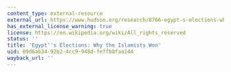```yaml
---
content_type: external-resource
external_url: https://www.hudson.org/research/8766-egypt-s-elections-why-the-islamists-won
has_external_license_warning: true
license: https://en.wikipedia.org/wiki/All_rights_reserved
status: ''
title: 'Egypt''s Elections: Why the Islamists Won'
uid: 09d6ab34-92b2-4cc9-948d-feffb0faa144
wayback_url: ''
---
```

